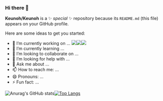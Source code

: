 ### Hi there 👋

**Keunoh/Keunoh** is a ✨ _special_ ✨ repository because its `README.md` (this file) appears on your GitHub profile.

Here are some ideas to get you started:

- 🔭 I’m currently working on ... <img src="https://img.shields.io/badge/Spring-white?style=flat&logo=Spring&logoColor=#6DB33F"/><img src="https://img.shields.io/badge/SpringBoot-white?style=flat&logo=springBoot&logoColor=#6DB33F"><img src="https://img.shields.io/badge/SpringSecurity-white?style=flat&logo=Spring Security&logoColor=#6DB33F">
- 🌱 I’m currently learning ... 
- 👯 I’m looking to collaborate on ...
- 🤔 I’m looking for help with ...
- 💬 Ask me about ... 
- 📫 How to reach me: ...
- 😄 Pronouns: ...
- ⚡ Fun fact: ...





![Anurag's GitHub stats](https://github-readme-stats.vercel.app/api?username=Keunoh&show_icons=true&theme=radical)[![Top Langs](https://github-readme-stats.vercel.app/api/top-langs/?username=Keunoh&show_icons=true&theme=radical&langs_count=4)](https://github.com/anuraghazra/github-readme-stats)


